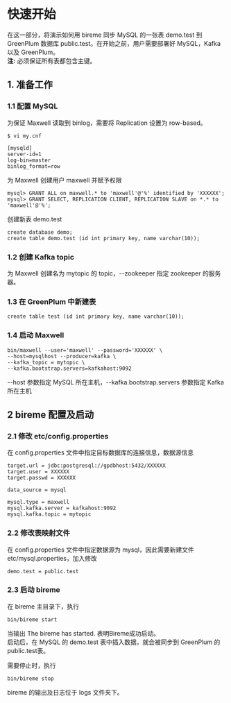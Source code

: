 # 快速开始

在这一部分，将演示如何用 bireme 同步 MySQL 的一张表 demo.test 到 GreenPlum 数据库 public.test。在开始之前，用户需要部署好 MySQL，Kafka 以及 GreenPlum。  
**注:** 必须保证所有表都包含主键。

## 1. 准备工作

### 1.1 配置 MySQL

为保证 Maxwell 读取到 binlog，需要将 Replication 设置为 row-based。

```
$ vi my.cnf

[mysqld]
server-id=1
log-bin=master
binlog_format=row
```

为 Maxwell 创建用户 maxwell 并赋予权限

```
mysql> GRANT ALL on maxwell.* to 'maxwell'@'%' identified by 'XXXXXX';
mysql> GRANT SELECT, REPLICATION CLIENT, REPLICATION SLAVE on *.* to 'maxwell'@'%';

```

创建新表 demo.test

```
create database demo;
create table demo.test (id int primary key, name varchar(10));
``` 

### 1.2 创建 Kafka topic

为 Maxwell 创建名为 mytopic 的 topic，--zookeeper 指定 zookeeper 的服务器。

### 1.3 在 GreenPlum 中新建表

```
create table test (id int primary key, name varchar(10));
```

### 1.4 启动 Maxwell 

```
bin/maxwell --user='maxwell' --password='XXXXXX' \
--host=mysqlhost --producer=kafka \
--kafka_topic = mytopic \
--kafka.bootstrap.servers=kafkahost:9092
```

--host 参数指定 MySQL 所在主机，--kafka.bootstrap.servers 参数指定 Kafka 所在主机

## 2 bireme 配置及启动

### 2.1 修改 etc/config.properties

在 config.properties 文件中指定目标数据库的连接信息，数据源信息

```
target.url = jdbc:postgresql://gpdbhost:5432/XXXXXX
target.user = XXXXXX
target.passwd = XXXXXX

data_source = mysql

mysql.type = maxwell
mysql.kafka.server = kafkahost:9092
mysql.kafka.topic = mytopic
```

### 2.2 修改表映射文件

在 config.properties 文件中指定数据源为 mysql，因此需要新建文件 etc/mysql.properties，加入修改

```
demo.test = public.test
```

### 2.3 启动 bireme
在 bireme 主目录下，执行

```
bin/bireme start
```

当输出 The bireme has started. 表明Bireme成功启动。  
启动后，在 MySQL 的 demo.test 表中插入数据，就会被同步到 GreenPlum 的public.test表。

需要停止时，执行

```
bin/bireme stop
```

bireme 的输出及日志位于 logs 文件夹下。
